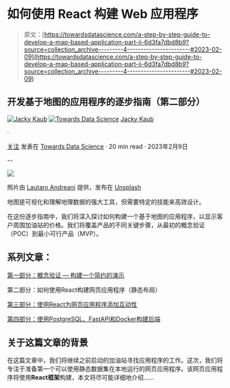 # 如何使用 React 构建 Web 应用程序

> 原文：[https://towardsdatascience.com/a-step-by-step-guide-to-develop-a-map-based-application-part-ii-6d3fa7dbd8b9?source=collection_archive---------4-----------------------#2023-02-09](https://towardsdatascience.com/a-step-by-step-guide-to-develop-a-map-based-application-part-ii-6d3fa7dbd8b9?source=collection_archive---------4-----------------------#2023-02-09)

## 开发基于地图的应用程序的逐步指南（第二部分）

[![Jacky Kaub](../Images/e66c699ee5a9d5bbd58a1a72d688234a.png)](https://medium.com/@jacky.kaub?source=post_page-----6d3fa7dbd8b9--------------------------------) [![Towards Data Science](../Images/a6ff2676ffcc0c7aad8aaf1d79379785.png)](https://towardsdatascience.com/?source=post_page-----6d3fa7dbd8b9--------------------------------) [Jacky Kaub](https://medium.com/@jacky.kaub?source=post_page-----6d3fa7dbd8b9--------------------------------)

·

[关注](https://medium.com/m/signin?actionUrl=https%3A%2F%2Fmedium.com%2F_%2Fsubscribe%2Fuser%2F7ccb7065ef90&operation=register&redirect=https%3A%2F%2Ftowardsdatascience.com%2Fa-step-by-step-guide-to-develop-a-map-based-application-part-ii-6d3fa7dbd8b9&user=Jacky+Kaub&userId=7ccb7065ef90&source=post_page-7ccb7065ef90----6d3fa7dbd8b9---------------------post_header-----------) 发表在 [Towards Data Science](https://towardsdatascience.com/?source=post_page-----6d3fa7dbd8b9--------------------------------) · 20 min read · 2023年2月9日

--

![](../Images/6a0d5cd09cb96bc373b944c80753e707.png)

照片由 [Lautaro Andreani](https://unsplash.com/@lautaroandreani?utm_source=medium&utm_medium=referral) 提供，发布在 [Unsplash](https://unsplash.com/?utm_source=medium&utm_medium=referral)

地图是可视化和理解地理数据的强大工具，但需要特定的技能来高效设计。

在这份逐步指南中，我们将深入探讨如何构建一个基于地图的应用程序，以显示客户周围加油站的价格。我们将覆盖产品的不同关键步骤，从最初的概念验证（POC）到最小可行产品（MVP）。

## 系列文章：

[第一部分：概念验证 — 构建一个简约的演示](https://medium.com/p/757766b04f77)

第二部分：如何使用React构建网页应用程序（静态布局）

[第三部分：使用React为网页应用程序添加互动性](/a-step-by-step-guide-to-develop-a-map-based-application-part-iii-ad501c4aa35b)

[第四部分：使用PostgreSQL、FastAPI和Docker构建后端](https://medium.com/towards-data-science/build-a-back-end-with-postgresql-fastapi-and-docker-7ebfe59e4f06)

## 关于这篇文章的背景

在这篇文章中，我们将继续之前启动的加油站寻找应用程序的工作。这次，我们将专注于准备第一个可以使用静态数据集在本地运行的网页应用程序。该网页应用程序将使用**React框架**构建，本文将尽可能详细地介绍……
